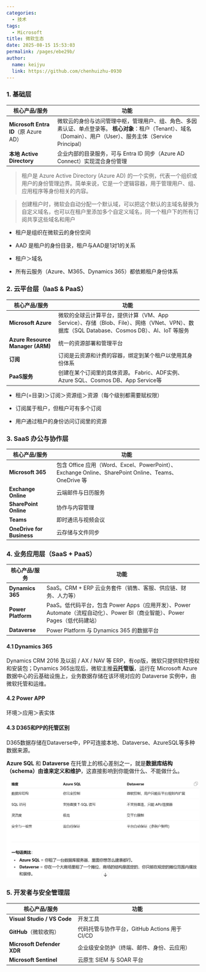 ```yaml
---
categories: 
  - 技术
tags: 
  - Microsoft
title: 微软生态
date: 2025-08-15 15:53:03
permalink: /pages/ebe29b/
author: 
  name: keijyu
  link: https://github.com/chenhuizhu-0930
---
```


### 1. 基础层

| 核心产品/服务                         | 功能                                                         |
| ------------------------------------- | ------------------------------------------------------------ |
| **Microsoft Entra ID**（原 Azure AD） | 微软云的身份与访问管理中枢，管理用户、组、角色、多因素认证、单点登录等。 **核心对象**：租户（Tenant）、域名（Domain）、用户（User）、服务主体（Service Principal） |
| **本地 Active Directory**             | 企业内部的目录服务，可与 Entra ID 同步（Azure AD Connect）实现混合身份管理 |

> 租户是 Azure Active Directory (Azure AD) 的一个实例，代表一个组织或用户的身份管理边界。简单来说，它是一个逻辑容器，用于管理用户、组、应用程序等身份相关的内容。

> 创建租户时，微软会自动分配一个默认域，可以把这个默认的主域名替换为自定义域名，也可以在租户里添加多个自定义域名，同一个租户下的所有订阅共享这些域名和用户

- 租户是组织在微软云的身份空间

- AAD 是租户的身份目录，租户与AAD是1对1的关系

- 租户＞域名

- 所有云服务（Azure、M365、Dynamics 365）都依赖租户身份体系

### 2. 云平台层（IaaS & PaaS）

| 核心产品/服务                    | 功能                                                         |
| -------------------------------- | ------------------------------------------------------------ |
| **Microsoft Azure**              | 微软的全球云计算平台，提供计算（VM、App Service）、存储（Blob、File）、网络（VNet、VPN）、数据库（SQL Database、Cosmos DB）、AI、IoT 等服务 |
| **Azure Resource Manager (ARM)** | 统一的资源部署和管理平台                                     |
| **订阅**                         | 订阅是云资源和计费的容器，绑定到某个租户以使用其身份体系     |
| **PaaS服务**                     | 创建在某个订阅里的具体资源。 Fabric、ADF实例、Azure SQL、Cosmos DB、App Service等 |

- 租户(=目录)＞订阅＞资源组＞资源（每个级别都需要赋权限）

- 订阅属于租户，但租户可有多个订阅

- 用户通过租户的身份访问订阅里的资源

### 3. SaaS 办公与协作层

| 核心产品/服务             | 功能                                                         |
| ------------------------- | ------------------------------------------------------------ |
| **Microsoft 365**         | 包含 Office 应用（Word、Excel、PowerPoint）、Exchange Online、SharePoint Online、Teams、OneDrive 等 |
| **Exchange Online**       | 云端邮件与日历服务                                           |
| **SharePoint Online**     | 协作与内容管理                                               |
| **Teams**                 | 即时通讯与视频会议                                           |
| **OneDrive for Business** | 云存储与文件同步                                             |

### 4. 业务应用层（SaaS + PaaS）

| 核心产品/服务      | 功能                                                         |
| ------------------ | ------------------------------------------------------------ |
| **Dynamics 365**   | SaaS。CRM + ERP 云业务套件（销售、客服、供应链、财务、人力等） |
| **Power Platform** | PaaS。低代码平台，包含 Power Apps（应用开发）、Power Automate（流程自动化）、Power BI（商业智能）、Power Pages（低代码建站） |
| **Dataverse**      | Power Platform 与 Dynamics 365 的数据平台                    |

#### 4.1 Dynamics 365

Dynamics CRM 2016 及以前 / AX / NAV 等 ERP，有op版，微软只提供软件授权和安装包；Dynamics 365出现后，微软主推**云托管版**，运行在 Microsoft Azure 数据中心的云基础设施上，业务数据存储在该环境对应的 Dataverse 实例中，由微软托管和运维。

#### 4.2 **Power APP**

环境＞应用＞表实体

#### 4.3 D365和PP的托管区别

D365数据存储在Dataverse中，PP可连接本地、Dataverse、AzureSQL等多种数据来源。

**Azure SQL** 和 **Dataverse** 在托管上的核心差别之一，就是**数据库结构（schema）由谁来定义和维护**，这直接影响到你能做什么、不能做什么。

<img src="https://raw.githubusercontent.com/chenhuizhu-0930/picx-images-hosting/master/202508151533564.png" style="zoom: 67%;" />

### 5. 开发者与安全管理层

| 核心产品/服务               | 功能                                          |
| --------------------------- | --------------------------------------------- |
| **Visual Studio / VS Code** | 开发工具                                      |
| **GitHub**（微软收购）      | 代码托管与协作平台，GitHub Actions 用于 CI/CD |
| **Microsoft Defender XDR**  | 企业级安全防护（终端、邮件、身份、云应用）    |
| **Microsoft Sentinel**      | 云原生 SIEM 与 SOAR 平台                      |

